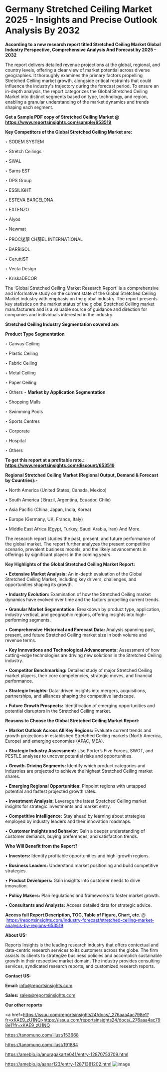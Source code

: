 # Germany Stretched Ceiling Market 2025 - Insights and Precise Outlook Analysis By 2032

<strong>According to a new research report titled Stretched Ceiling Market Global Industry Perspective, Comprehensive Analysis And Forecast by 2025 – 2032</strong>

The report delivers detailed revenue projections at the global, regional, and country levels, offering a clear view of market potential across diverse geographies. It thoroughly examines the primary factors propelling Stretched Ceiling market growth, alongside critical restraints that could influence the industry's trajectory during the forecast period. To ensure an in-depth analysis, the report categorizes the Global Stretched Ceiling Market into distinct segments based on type, technology, and region, enabling a granular understanding of the market dynamics and trends shaping each segment.

<strong>Get a Sample PDF copy of Stretched Ceiling Market </strong><strong>@<a href=https://www.reportsinsights.com/sample/653519 style=color:#0000ff;> https://www.reportsinsights.com/sample/653519</a></strong></font>

<strong>Key Competitors of the Global Stretched Ceiling Market are:</strong>

‣ SODEM SYSTEM

‣ Stretch Ceilings

‣ SWAL

‣ Saros EST

‣ DPS Group

‣ ESSILIGHT

‣ ESTEVA BARCELONA

‣ EXTENZO

‣ Alyos

‣ Newmat

‣ PROC蒁蒘 CH蒒EL INTERNATIONAL

‣ BARRISOL

‣ CeruttiST

‣ Vecta Design

‣ KriskaDECOR

The ‘Global Stretched Ceiling Market Research Report’ is a comprehensive and informative study on the current state of the Global Stretched Ceiling Market industry with emphasis on the global industry. The report presents key statistics on the market status of the global Stretched Ceiling market manufacturers and is a valuable source of guidance and direction for companies and individuals interested in the industry.

<strong>Stretched Ceiling Industry Segmentation covered are:</strong>

<strong>Product Type Segmentation</strong>

‣ Canvas Ceiling

‣ Plastic Ceiling

‣ Fabric Ceiling

‣ Metal Ceiling

‣ Paper Ceiling

‣ Others
‣ 
<strong>Market by Application Segmentation</strong>

‣ Shopping Malls

‣ Swimming Pools

‣ Sports Centres

‣ Corporate

‣ Hospital

‣ Others

<strong>To get this report at a profitable rate.: <a href=https://www.reportsinsights.com/discount/653519 style=color:#0000ff;>https://www.reportsinsights.com/discount/653519</a></strong></font>

<strong>Regional Stretched Ceiling Market (Regional Output, Demand &amp; Forecast by Countries):-</strong>

• North America (United States, Canada, Mexico)

• South America ( Brazil, Argentina, Ecuador, Chile)

• Asia Pacific (China, Japan, India, Korea)

• Europe (Germany, UK, France, Italy)

• Middle East Africa (Egypt, Turkey, Saudi Arabia, Iran) And More.

The research report studies the past, present, and future performance of the global market. The report further analyzes the present competitive scenario, prevalent business models, and the likely advancements in offerings by significant players in the coming years.

<strong>Key Highlights of the Global Stretched Ceiling Market Report:</strong>

• <strong>Extensive Market Analysis:</strong> An in-depth evaluation of the Global Stretched Ceiling Market, including key drivers, challenges, and opportunities shaping its growth.

• <strong>Industry Evolution:</strong> Examination of how the Stretched Ceiling market dynamics have evolved over time and the factors propelling current trends.

• <strong>Granular Market Segmentation:</strong> Breakdown by product type, application, industry vertical, and geographic regions, offering insights into high-performing segments.

• <strong>Comprehensive Historical and Forecast Data:</strong> Analysis spanning past, present, and future Stretched Ceiling market size in both volume and revenue terms.

• <strong>Key Innovations and Technological Advancements:</strong> Assessment of how cutting-edge technologies are driving new solutions in the Stretched Ceiling industry.

• <strong>Competitor Benchmarking:</strong> Detailed study of major Stretched Ceiling market players, their core competencies, strategic moves, and financial performance.

• <strong>Strategic Insights:</strong> Data-driven insights into mergers, acquisitions, partnerships, and alliances shaping the competitive landscape.

• <strong>Future Growth Prospects:</strong> Identification of emerging opportunities and potential disruptors in the Stretched Ceiling market.

<strong>Reasons to Choose the Global Stretched Ceiling Market Report:</strong>

• <strong>Market Outlook Across All Key Regions:</strong> Evaluate current trends and growth projections in established Stretched Ceiling markets (North America, Europe) and emerging economies (APAC, MEA).

• <strong>Strategic Industry Assessment:</strong> Use Porter’s Five Forces, SWOT, and PESTLE analyses to uncover potential risks and opportunities.

• <strong>Growth-Driving Segments:</strong> Identify which product categories and industries are projected to achieve the highest Stretched Ceiling market shares.

• <strong>Emerging Regional Opportunities:</strong> Pinpoint regions with untapped potential and fastest projected growth rates.

• <strong>Investment Analysis:</strong> Leverage the latest Stretched Ceiling market insights for strategic investments and market entry.

• <strong>Competitive Intelligence:</strong> Stay ahead by learning about strategies employed by industry leaders and their innovation roadmaps.

• <strong>Customer Insights and Behavior:</strong> Gain a deeper understanding of customer demands, buying preferences, and satisfaction trends.

<strong>Who Will Benefit from the Report?</strong>

• <strong>Investors:</strong> Identify profitable opportunities and high-growth regions.

• <strong>Business Leaders:</strong> Understand market positioning and build competitive strategies.

• <strong>Product Developers:</strong> Gain insights into customer needs to drive innovation.

• <strong>Policy Makers:</strong> Plan regulations and frameworks to foster market growth.

• <strong>Consultants and Analysts:</strong> Access detailed data for strategic advice.
</ul>
<strong>Access full Report Description, TOC, Table of Figure, Chart, etc. </strong>@  <a href=https://reportsinsights.com/industry-forecast/stretched-ceiling-market-analysis-by-regions-653519 style=color:#0000ff;>https://reportsinsights.com/industry-forecast/stretched-ceiling-market-analysis-by-regions-653519</a></font>

<strong><strong>About US</strong>:</strong>

Reports Insights is the leading research industry that offers contextual and data-centric research services to its customers across the globe. The firm assists its clients to strategize business policies and accomplish sustainable growth in their respective market domain. The industry provides consulting services, syndicated research reports, and customized research reports.

<strong>Contact US:</strong>

<p class=""""><b>Email:</b> <a href=mailto:info@reportsinsights.com>info@reportsinsights.com</a></p>
<p class=""""><b>Sales:</b> <a href=mailto:sales@reportsinsights.com>sales@reportsinsights.com</a></p>

<strong>Our other reports</strong>

<a href=https://issuu.com/reportsinsights24/docs/_276aaa4ac798e1?fr=xKAE9_zU1NQ>https://issuu.com/reportsinsights24/docs/_276aaa4ac798e1?fr=xKAE9_zU1NQ</a>

<a href=https://tanomuno.com/illust/153668>https://tanomuno.com/illust/153668</a>

<a href=https://tanomuno.com/illust/191884>https://tanomuno.com/illust/191884</a>

<a href=https://ameblo.jp/anuragakarte041/entry-12870753709.html>https://ameblo.jp/anuragakarte041/entry-12870753709.html</a>

<a href=https://ameblo.jp/aanar123/entry-12871381202.html>https://ameblo.jp/aanar123/entry-12871381202.html</a>
![image](https://github.com/user-attachments/assets/e56f4273-6ec0-4b6f-a0ee-2defb5edbb32)
